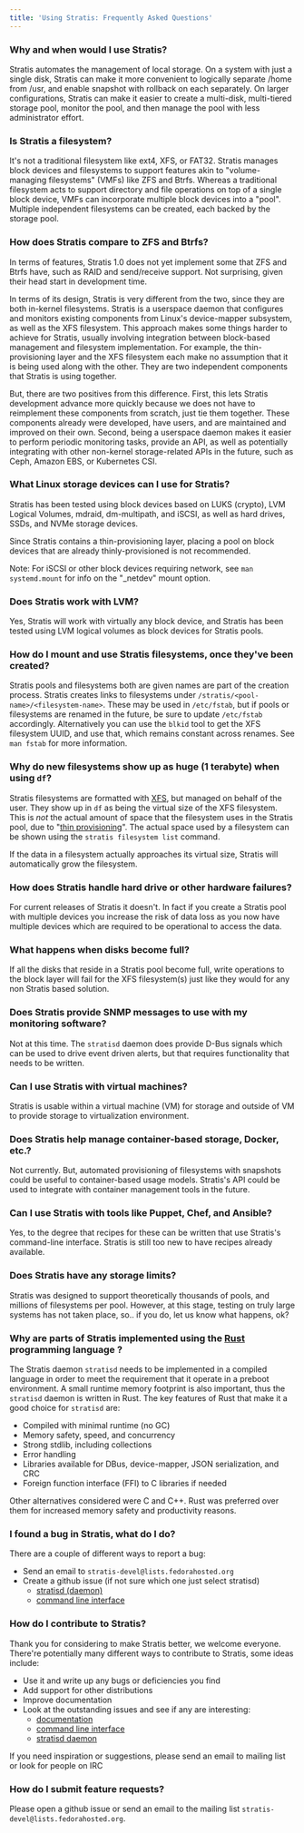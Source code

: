 ```yaml
---
title: 'Using Stratis: Frequently Asked Questions'
---
```


### Why and when would I use Stratis?

Stratis automates the management of local storage. On a system with just a
single disk, Stratis can make it more convenient to logically separate /home
from /usr, and enable snapshot with rollback on each separately. On larger
configurations, Stratis can make it easier to create a multi-disk,
multi-tiered storage pool, monitor the pool, and then manage the pool with
less administrator effort.

### Is Stratis a filesystem?

It's not a traditional filesystem like ext4, XFS, or FAT32. Stratis manages
block devices and filesystems to support features akin to "volume-managing
filesystems" (VMFs) like ZFS and Btrfs. Whereas a traditional filesystem acts
to support directory and file operations on top of a single block device, VMFs
can incorporate multiple block devices into a "pool". Multiple independent
filesystems can be created, each backed by the storage pool.

### How does Stratis compare to ZFS and Btrfs?

In terms of features, Stratis 1.0 does not yet implement some that ZFS and
Btrfs have, such as RAID and send/receive support. Not surprising, given their
head start in development time.

In terms of its design, Stratis is very different from the two, since they are
both in-kernel filesystems. Stratis is a userspace daemon that configures and
monitors existing components from Linux's device-mapper subsystem, as well as
the XFS filesystem. This approach makes some things harder to achieve for
Stratis, usually involving integration between block-based management and
filesystem implementation. For example, the thin-provisioning layer and the
XFS filesystem each make no assumption that it is being used along with the
other. They are two independent components that Stratis is using together.

But, there are two positives from this difference. First, this lets Stratis
development advance more quickly because we does not have to reimplement these
components from scratch, just tie them together. These components already were
developed, have users, and are maintained and improved on their own.  Second,
being a userspace daemon makes it easier to perform periodic monitoring tasks,
provide an API, as well as potentially integrating with other non-kernel
storage-related APIs in the future, such as Ceph, Amazon EBS, or Kubernetes
CSI.

### What Linux storage devices can I use for Stratis?

Stratis has been tested using block devices based on LUKS (crypto), LVM
Logical Volumes, mdraid, dm-multipath, and iSCSI, as well as hard drives,
SSDs, and NVMe storage devices.

Since Stratis contains a thin-provisioning layer, placing a pool on block
devices that are already thinly-provisioned is not recommended.

Note: For iSCSI or other block devices requiring network, see `man
systemd.mount` for info on the "_netdev" mount option.

### Does Stratis work with LVM?

Yes, Stratis will work with virtually any block device, and Stratis has been
tested using LVM logical volumes as block devices for Stratis pools.

### How do I mount and use Stratis filesystems, once they've been created?

Stratis pools and filesystems both are given names are part of the creation
process. Stratis creates links to filesystems under
`/stratis/<pool-name>/<filesystem-name>`. These may be used in
`/etc/fstab`, but if pools or filesystems are renamed in the future, be sure
to update `/etc/fstab` accordingly. Alternatively you can use the `blkid` tool
to get the XFS filesystem UUID, and use that, which remains constant across
renames. See `man fstab` for more information.

### Why do new filesystems show up as huge (1 terabyte) when using `df`?

Stratis filesystems are formatted with
[XFS](https://en.wikipedia.org/wiki/XFS), but managed on behalf of the
user. They show up in `df` as being the virtual size of the XFS
filesystem. This is *not* the actual amount of space that the filesystem uses
in the Stratis pool, due to "[thin
provisioning](https://en.wikipedia.org/wiki/Thin_provisioning)". The actual
space used by a filesystem can be shown using the `stratis filesystem list`
command.

If the data in a filesystem actually approaches its virtual size, Stratis will
automatically grow the filesystem.

### How does Stratis handle hard drive or other hardware failures?

For current releases of Stratis it doesn't.  In fact if you create a Stratis pool with
multiple devices you increase the risk of data loss as you now have multiple devices which
are required to be operational to access the data.

### What happens when disks become full?

If all the disks that reside in a Stratis pool become full, write operations to the
block layer will fail for the XFS filesystem(s) just like they would for
any non Stratis based solution.

### Does Stratis provide SNMP messages to use with my monitoring software?

Not at this time.  The `stratisd` daemon does provide D-Bus signals which can
be used to drive event driven alerts, but that requires functionality that
needs to be written.

### Can I use Stratis with virtual machines?

Stratis is usable within a virtual machine (VM) for storage and outside of VM to
provide storage to virtualization environment.

### Does Stratis help manage container-based storage, Docker, etc.?

Not currently. But, automated provisioning of filesystems with snapshots could
be useful to container-based usage models. Stratis's API could be used to
integrate with container management tools in the future.

### Can I use Stratis with tools like Puppet, Chef, and Ansible?

Yes, to the degree that recipes for these can be written that use Stratis's
command-line interface. Stratis is still too new to have recipes already
available.

### Does Stratis have any storage limits?

Stratis was designed to support theoretically thousands of pools, and millions
of filesystems per pool. However, at this stage, testing on truly large
systems has not taken place, so.. if you do, let us know what happens, ok?

### Why are parts of Stratis implemented using the [Rust](https://www.rust-lang.org) programming language ?

The Stratis daemon `stratisd` needs to be implemented in a compiled language
in order to meet the requirement that it operate in a preboot environment.  A
small runtime memory footprint is also important, thus the `stratisd` daemon
is written in Rust. The key features of Rust that make it a good choice for
`stratisd` are:

  * Compiled with minimal runtime (no GC)
  * Memory safety, speed, and concurrency
  * Strong stdlib, including collections
  * Error handling
  * Libraries available for DBus, device-mapper, JSON serialization, and CRC
  * Foreign function interface (FFI) to C libraries if needed

Other alternatives considered were C and C++. Rust was preferred over them for
increased memory safety and productivity reasons.

### I found a bug in Stratis, what do I do?

There are a couple of different ways to report a bug:

  * Send an email to `stratis-devel@lists.fedorahosted.org`
  * Create a github issue (if not sure which one just select stratisd)
    - [stratisd (daemon)](https://github.com/stratis-storage/stratisd/issues)
    - [command line interface](https://github.com/stratis-storage/stratis-cli/issues)

### How do I contribute to Stratis?

Thank you for considering to make Stratis better, we welcome everyone.
There're potentially many different ways to contribute to Stratis, some ideas
include:

   * Use it and write up any bugs or deficiencies you find
   * Add support for other distributions
   * Improve documentation
   * Look at the outstanding issues and see if any are interesting:
     - [documentation](https://github.com/stratis-storage/stratis-docs/issues)
     - [command line interface](https://github.com/stratis-storage/stratis-cli/issues)
     - [stratisd daemon](https://github.com/stratis-storage/stratisd)

If you need inspiration or suggestions, please send an email to mailing list or
look for people on IRC

### How do I submit feature requests?

Please open a github issue or send an email to the mailing list
`stratis-devel@lists.fedorahosted.org`.
